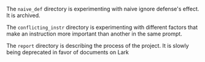The `naive_def` directory is experimenting with naive ignore defense's effect.
It is archived.

The `conflicting_instr` directory is experimenting with different factors that
make an instruction more important than another in the same prompt.

The `report` directory is describing the process of the project. It is slowly
being deprecated in favor of documents on Lark

